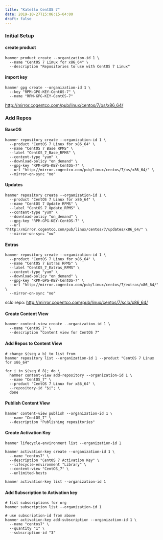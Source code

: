 ```yaml
---
title: "Katello CentOS 7"
date: 2019-10-27T15:06:15-04:00
draft: false
--- 
```


### Initial Setup

#### create product
```
hammer product create --organization-id 1 \
  --name "CentOS 7 Linux for x86_64" \
  --description "Repositories to use with CentOS 7 Linux"
```
#### import key
```
hammer gpg create --organization-id 1 \
  --key "RPM-GPG-KEY-CentOS-7" \
  --name "RPM-GPG-KEY-CentOS-7"
```

http://mirror.cogentco.com/pub/linux/centos/7/os/x86_64/


### Add Repos

#### BaseOS
```
hammer repository create --organization-id 1 \
  --product "CentOS 7 Linux for x86_64" \
  --name "CentOS 7 Base RPMS" \
  --label "CentOS_7_Base_RPMS" \
  --content-type "yum" \
  --download-policy "on_demand" \
  --gpg-key "RPM-GPG-KEY-CentOS-7" \
  --url "http://mirror.cogentco.com/pub/linux/centos/7/os/x86_64/" \
  --mirror-on-sync "no"
```


#### Updates
```
hammer repository create --organization-id 1 \
  --product "CentOS 7 Linux for x86_64" \
  --name "CentOS 7 Update RPMS" \
  --label "CentOS_7_Update_RPMS" \
  --content-type "yum" \
  --download-policy "on_demand" \
  --gpg-key "RPM-GPG-KEY-CentOS-7" \
  --url "http://mirror.cogentco.com/pub/linux/centos/7/updates/x86_64/" \
  --mirror-on-sync "no"
```


#### Extras
```
hammer repository create --organization-id 1 \
  --product "CentOS 7 Linux for x86_64" \
  --name "CentOS 7 Extras RPMS" \
  --label "CentOS_7_Extras_RPMS" \
  --content-type "yum" \
  --download-policy "on_demand" \
  --gpg-key "RPM-GPG-KEY-CentOS-7" \
  --url "http://mirror.cogentco.com/pub/linux/centos/7/extras/x86_64/" \
  --mirror-on-sync "no"
```

sclo repo: http://mirror.cogentco.com/pub/linux/centos/7/sclo/x86_64/

#### Create Content View
```
hammer content-view create --organization-id 1 \
  --name "CentOS_7" \
  --description "Content view for CentOS 7"
```

#### Add Repos to Content View
```
# change $(seq a b) to list from 
hammer repository list --organization-id 1 --product "CentOS 7 Linux for x86_64"

for i in $(seq 6 8); do \
  hammer content-view add-repository --organization-id 1 \
  --name "CentOS_7" \
  --product "CentOS 7 Linux for x86_64" \
  --repository-id "$i"; \
  done
```

#### Publish Content View
```
hammer content-view publish --organization-id 1 \
  --name "CentOS_7" \
  --description "Publishing repositories"
```

#### Create Activation Key
```
hammer lifecycle-environment list --organization-id 1

hammer activation-key create --organization-id 1 \
  --name "centos7" \
  --description "CentOS 7 Activation Key" \
  --lifecycle-environment "Library" \
  --content-view "CentOS_7" \
  --unlimited-hosts

hammer activation-key list --organization-id 1
```

#### Add Subscription to Activation key
```
# list subscriptions for org
hammer subscription list --organization-id 1

# use subscription-id from above
hammer activation-key add-subscription --organization-id 1 \
  --name "centos7" \
  --quantity "1" \
  --subscription-id "3"

